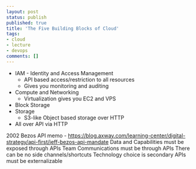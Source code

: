 ```yaml
---
layout: post
status: publish
published: true
title: 'The Five Building Blocks of Cloud'
tags: 
- cloud
- lecture
- devops
comments: []
---
```


* IAM - Identity and Access Management
  * API based access/restriction to all resources
  * Gives you monitoring and auditing
* Compute and Networking
  * Virtualization gives you EC2 and VPS
* Block Storage
* Storage
  * S3-like Object based storage over HTTP
* All over API via HTTP

2002 Bezos API memo - https://blog.axway.com/learning-center/digital-strategy/api-first/jeff-bezos-api-mandate
Data and Capabilities must be exposed through APIs
Team Communications must be through APIs
There can be no side channels/shortcuts
Technology choice is secondary
APIs must be externalizable
